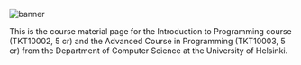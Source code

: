 
![banner](https://user-images.githubusercontent.com/63121998/134626060-4b3594e2-5505-4202-ab44-a7dcd2f842f6.jpg)

This is the course material page for the Introduction to Programming course (TKT10002, 5 cr) and the Advanced Course in Programming (TKT10003, 5 cr) from the Department of Computer Science at the University of Helsinki.

